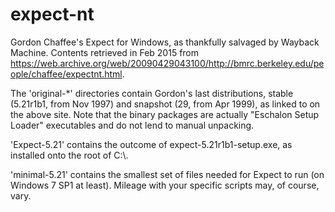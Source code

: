 # expect-nt

Gordon Chaffee's Expect for Windows, as thankfully salvaged by Wayback Machine. Contents retrieved in Feb 2015 from https://web.archive.org/web/20090429043100/http://bmrc.berkeley.edu/people/chaffee/expectnt.html.

The 'original-*' directories contain Gordon's last distributions, stable (5.21r1b1, from Nov 1997) and snapshot (29, from Apr 1999), as linked to on the above site. Note that the binary packages are actually "Eschalon Setup Loader" executables and do not lend to manual unpacking.

'Expect-5.21' contains the outcome of expect-5.21r1b1-setup.exe, as installed onto the root of C:\\.

'minimal-5.21' contains the smallest set of files needed for Expect to run (on Windows 7 SP1 at least). Mileage with your specific scripts may, of course, vary.
